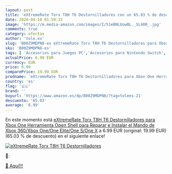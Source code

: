 ```yaml
---
layout: post
title: 'eXtremeRate Torx T8H T6 Destornilladores con un 65.03 % de descuento'
date: 2020-04-18 01:59:15
image: 'https://m.media-amazon.com/images/I/51eBNLUowBL._SL400_.jpg'
comments: true
category: ofertas
author: 'tole.es'
slug: 'B00Z9MDPN8-es eXtremeRate Torx T8H T6 Destornilladores para Xbox One...'
sku: 'B00Z9MDPN8-es'
tags: [ 'Accesorios para Juegos PC','Accesorios para Nintendo Switch','Hardware y juegos para Nintendo Switch','Juegos y Accesorios para PC','Mandos para Nintendo Switch','Videojuegos','xbox', ]
actualPrice: 6.99 EUR
currency: EUR
price: 6.99
comparePrice: 19.99 EUR
prodname: 'eXtremeRate Torx T8H T6 Destornilladores para Xbox One Herramienta Open Shell para Reparar e Instalar el Mando de Xbox 360/Xbox One/One Elite/One S/One X'
country: 'es'
flag: '🇪🇸'
brand: ''
buyurl: 'https://www.amazon.es/dp/B00Z9MDPN8/?tag=tolees-21'
descuento: '65.03'
average: '6.99'
---
```


En este momento está [eXtremeRate Torx T8H T6 Destornilladores para Xbox One Herramienta Open Shell para Reparar e Instalar el Mando de Xbox 360/Xbox One/One Elite/One S/One X](https://www.amazon.es/dp/B00Z9MDPN8/?tag=tolees-21) a 6.99 EUR (original: 19.99 EUR) (65.03 %  de descuento) en el siguiente enlace!

[![eXtremeRate Torx T8H T6 Destornilladores](https://m.media-amazon.com/images/I/51eBNLUowBL._SL400_.jpg)](https://www.amazon.es/dp/B00Z9MDPN8/?tag=tolees-21)

🔎:


[🛒 Aquí!!!](https://www.amazon.es/dp/B00Z9MDPN8/?tag=tolees-21)
